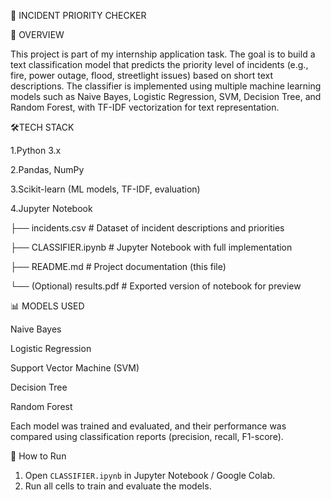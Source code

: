 🚨 INCIDENT PRIORITY CHECKER


📌 OVERVIEW

This project is part of my internship application task. The goal is to build a text classification model that predicts the priority level of incidents (e.g., fire, power outage, flood, streetlight issues) based on short text descriptions.
The classifier is implemented using multiple machine learning models such as Naive Bayes, Logistic Regression, SVM, Decision Tree, and Random Forest, with TF-IDF vectorization for text representation.

🛠️TECH STACK

1.Python 3.x

2.Pandas, NumPy

3.Scikit-learn (ML models, TF-IDF, evaluation)

4.Jupyter Notebook



├── incidents.csv             # Dataset of incident descriptions and priorities

├── CLASSIFIER.ipynb          # Jupyter Notebook with full implementation

├── README.md                 # Project documentation (this file)

└── (Optional) results.pdf    # Exported version of notebook for preview

📊 MODELS USED

Naive Bayes

Logistic Regression

Support Vector Machine (SVM)

Decision Tree

Random Forest

Each model was trained and evaluated, and their performance was compared using classification reports (precision, recall, F1-score).


🚀 How to Run
1. Open `CLASSIFIER.ipynb` in Jupyter Notebook / Google Colab.
2. Run all cells to train and evaluate the models.

